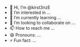 - 👋 Hi, I’m @kirst3nzE
- 👀 I’m interested in ...
- 🌱 I’m currently learning ...
- 💞️ I’m looking to collaborate on ...
- 📫 How to reach me ...
- 😄 Pronouns: ...
- ⚡ Fun fact: ...

<!---
kirst3nzE/kirst3nzE is a ✨ special ✨ repository because its `README.md` (this file) appears on your GitHub profile.
You can click the Preview link to take a look at your changes.
--->
